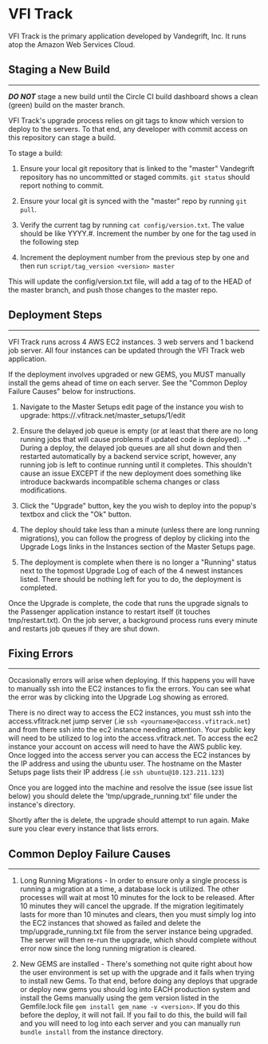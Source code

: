 # VFI Track

VFI Track is the primary application developed by Vandegrift, Inc.  It runs atop the Amazon Web Services Cloud.

## Staging a New Build
--------------------

**_DO NOT_** stage a new build until the Circle CI build dashboard shows a clean (green) build on the master branch.


VFI Track's upgrade process relies on git tags to know which version to deploy to the servers.  To that end, any developer with commit access on this 
repository can stage a build.

To stage a build:

1. Ensure your local git repository that is linked to the "master" Vandegrift repository has no uncommitted or staged commits.  `git status` should report nothing to commit.

1. Ensure your local git is synced with the "master" repo by running `git pull`.

1. Verify the current tag by running `cat config/version.txt`.  The value should be like YYYY.#.  Increment the number by one for the <version> tag used in the following step

1. Increment the deployment number from the previous step by one and then run `script/tag_version <version> master`

This will update the config/version.txt file, will add a tag of <version> to the HEAD of the master branch, and push those changes to the master repo.



## Deployment Steps
-----------------

VFI Track runs across 4 AWS EC2 instances.  3 web servers and 1 backend job server.  All four instances can be updated through the VFI Track web application.

If the deployment involves upgraded or new GEMS, you MUST manually install the gems ahead of time on each server.  See the "Common Deploy Failure Causes" below for instructions.


1. Navigate to the Master Setups edit page of the instance you wish to upgrade: https://<instance>.vfitrack.net/master_setups/1/edit

1. Ensure the delayed job queue is empty (or at least that there are no long running jobs that will cause problems if updated code is deployed).
..* During a deploy, the delayed job queues are all shut down and then restarted automatically by a backend service script, however, any running job is left to continue running until it completes.  This shouldn't cause an issue EXCEPT if the new deployment does something like introduce backwards incompatible schema changes or class modifications.

1. Click the "Upgrade" button, key the <version> you wish to deploy into the popup's textbox and click the "Ok" button.

1. The deploy should take less than a minute (unless there are long running migrations), you can follow the progress of deploy by clicking into the Upgrade Logs links in the Instances section of the Master Setups page.

1. The deployment is complete when there is no longer a "Running" status next to the topmost Upgrade Log of each of the 4 newest instances listed.  There should be nothing left for you to do, the deployment is completed.


Once the Upgrade is complete, the code that runs the upgrade signals to the Passenger application instance to restart itself (it touches tmp/restart.txt).  On the job server, a background process runs every minute and restarts job queues if they are shut down.


## Fixing Errors
----------------

Occasionally errors will arise when deploying.  If this happens you will have to manually ssh into the EC2 instances to fix the errors.  You can see what the error was by clicking into the Upgrade Log showing as errored.


There is no direct way to access the EC2 instances, you must ssh into the access.vfitrack.net jump server (.ie `ssh <yourname>@access.vfitrack.net`) and from there ssh into the ec2 instance needing attention.  Your public key will need to be utilized to log into the access.vfitrack.net.  To access the ec2 instance your account on access will need to have the AWS public key.  Once logged into the access server you can access the EC2 instances by the IP address and using the ubuntu user.  The hostname on the Master Setups page lists their IP address (.ie `ssh ubuntu@10.123.211.123`)

Once you are logged into the machine and resolve the issue (see issue list below) you should delete the 'tmp/upgrade_running.txt' file under the instance's directory.

Shortly after the is delete, the upgrade should attempt to run again.  Make sure you clear every instance that lists errors.


## Common Deploy Failure Causes
------------------

1. Long Running Migrations - In order to ensure only a single process is running a migration at a time, a database lock is utilized.  The other processes will wait at most 10 minutes for the lock to be released.  After 10 minutes they will cancel the upgrade.  If the migration legitimately lasts for more than 10 minutes and clears, then you must simply log into the EC2 instances that showed as failed and delete the tmp/upgrade_running.txt file from the server instance being upgraded.  The server will then re-run the upgrade, which should complete without error now since the long running migration is cleared.

1. New GEMS are installed - There's something not quite right about how the user environment is set up with the upgrade and it fails when trying to install new Gems.  To that end, before doing any deploys that upgrade or deploy new gems you should log into EACH production system and install the Gems manually using the gem version listed in the Gemfile.lock file `gem install gem_name -v <version>`.  If you do this before the deploy, it will not fail.  If you fail to do this, the build will fail and you will need to log into each server and you can manually run `bundle install` from the instance directory.